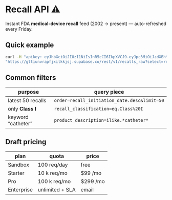 # Recall API ⚠️

Instant FDA **medical-device recall** feed (2002 → present) — auto-refreshed every Friday.

## Quick example

```bash
curl -H "apikey: eyJhbGciOiJIUzI1NiIsInR5cCI6IkpXVCJ9.eyJpc3MiOiJzdXBhYmFzZSIsInJlZiI6Imd0dGl1bnZyYXBmanhpbGtranNqIiwicm9sZSI6ImFub24iLCJpYXQiOjE3NDk4NzgxMzksImV4cCI6MjA2NTQ1NDEzOX0._QuuyW_Z_b8yn2GjBiGZ_yvwBdVftjtl6IWHhrfLCbw" \
"https://gttiunvrapfjxilkkjsj.supabase.co/rest/v1/recalls_raw?select=recall_number,recall_initiation_date&limit=5"
```

## Common filters

| purpose            | query piece                                                    |
|--------------------|----------------------------------------------------------------|
| latest 50 recalls  | `order=recall_initiation_date.desc&limit=50`                   |
| only **Class I**   | `recall_classification=eq.Class%20I`                           |
| keyword “catheter” | `product_description=ilike.*catheter*`                         |

## Draft pricing

| plan       | quota       | price  |
|------------|-------------|--------|
| Sandbox    | 100 req/day | free   |
| Starter    | 10 k req/mo | \$99 /mo |
| Pro        | 100 k req/mo| \$299 /mo|
| Enterprise | unlimited + SLA | email |
